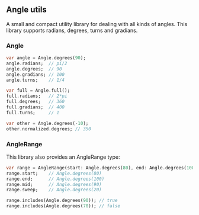 ## Angle utils

A small and compact utility library for dealing with all kinds of angles. This library supports radians, degrees, turns and gradians.

### Angle

```dart
var angle = Angle.degrees(90);
angle.radians;  // pi/2
angle.degrees;  // 90
angle.gradians; // 100
angle.turns;    // 1/4

var full = Angle.full();
full.radians;   // 2*pi
full.degrees;   // 360
full.gradians;  // 400
full.turns;     // 1

var other = Angle.degrees(-10);
other.normalized.degrees; // 350
```

### AngleRange

This library also provides an AngleRange type:

```dart
var range = AngleRange(start: Angle.degrees(80), end: Angle.degrees(100));
range.start;    // Angle.degrees(80)
range.end;      // Angle.degrees(100)
range.mid;      // Angle.degrees(90)
range.sweep;    // Angle.degrees(20)

range.includes(Angle.degrees(90)); // true
range.includes(Angle.degrees(70)); // false
```